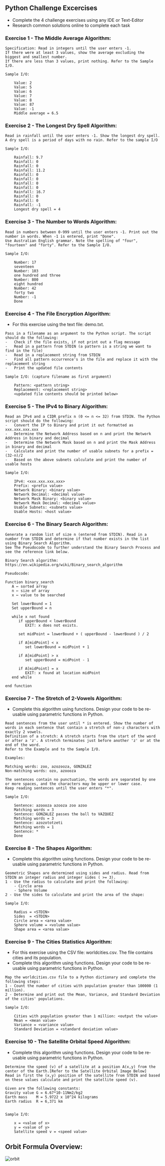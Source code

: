 ## Python Challenge Excercises

* Complete the 4 challenge exercises using any IDE or Text-Editor
* Research common solutions online to complete each task
  
### Exercise 1 - The Middle Average Algorithm:

```
Specification: Read in integers until the user enters -1. 
If there were at least 3 values, show the average excluding the biggest and smallest number. 
If there are less than 3 values, print nothing. Refer to the Sample I/O.

Sample I/O:

    Value: 2
    Value: 5
    Value: 6
    Value: 7
    Value: 8
    Value: 87
    Value: -1
    Middle average = 6.5

```

### Exercise 2 - The Longest Dry Spell Algorithm:

```
Read in rainfall until the user enters -1. Show the longest dry spell.
A dry spell is a period of days with no rain. Refer to the sample I/O 

Sample I/O:

    Rainfall: 9.7
    Rainfall: 0
    Rainfall: 0
    Rainfall: 11.2
    Rainfall: 0
    Rainfall: 0
    Rainfall: 0
    Rainfall: 0
    Rainfall: 16.7
    Rainfall: 0
    Rainfall: 0
    Rainfall: -1
    Longest dry spell = 4

```

### Exercise 3 - The Number to Words Algorithm:

```
Read in numbers between 0-999 until the user enters -1. Print out the number in words. When -1 is entered, print "Done".
Use Australian English grammar. Note the spelling of "four", "fourteen" and "forty". Refer to the Sample I/O.

Sample I/O:

    Number: 17
    seventeen
    Number: 103
    one hundred and three
    Number: 800
    eight hundred
    Number: 42
    forty two
    Number: -1
    Done

```

### Exercise 4 - The File Encryption Algorithm:

* For this exercise using the text file: demo.txt. 

```
Pass in a filename as an argument to the Python script. The script should do the following:
-   Check if the file exists, if not print out a flag message
-   Read in a pattern from STDIN (a pattern is a string we want to find in the file)
-   Read in a replacement string from STDIN
-   Find all pattern occurrence's in the file and replace it with the replacement string
-   Print the updated file contents

Sample I/O: (capture filename as first argument)

    Pattern: <pattern string>
    Replacement: <replacement string>
    <updated file contents should be printed below>

```

### Exercise 5 - The IPv4 to Binary Algorithm:

```
Read an IPv4 and a CIDR prefix n (0 <= n <= 32) from STDIN. The Python script should do the following:
-   Convert the IP to Binary and print it out formatted as  xxx.xxx.xxx.xxx
-   Determine the Network Address based on n and print the Network Address in binary and decimal
-   Determine the Network Mask based on n and print the Mask Address in binary and decimal
-   Calculate and print the number of usable subnets for a prefix = (32-n)/2
-   Based on the above subnets calculate and print the number of usable hosts

Sample I/O: 

    IPv4: <xxx.xxx.xxx.xxx>
    Prefix: <prefix value>
    Network Binary: <binary value>
    Network Decimal: <decimal value>
    Network Mask Binary: <binary value>
    Network Mask Decimal: <decimal value>
    Usable Subnets: <subnets value>
    Usable Hosts: <host value>

```

### Exercise 6 - The Binary Search Algorithm:

```
Generate a random list of size n (entered from STDIN). Read in a number from STDIN and determine if that number exists in the list using Binary Search Algorithm.
See The Pseudocode to further understand the Binary Search Process and see the reference link below.

Binary Search algorithm: https://en.wikipedia.org/wiki/Binary_search_algorithm

Pseudocode:

Function binary_search
   A ← sorted array
   n ← size of array
   x ← value to be searched

   Set lowerBound = 1
   Set upperBound = n 

   while x not found
      if upperBound < lowerBound 
         EXIT: x does not exists.
   
      set midPoint = lowerBound + ( upperBound - lowerBound ) / 2
      
      if A[midPoint] < x
         set lowerBound = midPoint + 1
         
      if A[midPoint] > x
         set upperBound = midPoint - 1 

      if A[midPoint] = x 
         EXIT: x found at location midPoint
   end while
   
end function

```

### Exercise 7 - The Stretch of 2-Vowels Algorithm:

* Complete this algorithm using functions. Design your code to be re-usable using parametric functions in Python.

```
Read sentences from the user until * is entered. Show the number of words in each sentence that contain a stretch of non-z characters with exactly 2 vowels. 
Definition of a stretch: A stretch starts from the start of the word or after a 'z'. A stretch terminates just before another 'z' or at the end of the word.
Refer to the Example and to the Sample I/O.

Examples:

Matching words: zoo, azozooza, GONZALEZ
Non-matching words: ozo, azoooza

The sentences contain no punctuation, the words are separated by one or more spaces, and the characters may be upper or lower case. 
Keep reading sentences until the user enters "*".

Sample I/O:

    Sentence: azoooza azooza zoo azoo
    Matching words = 3
    Sentence: GONZALEZ passes the ball to VAZQUEZ
    Matching words = 3
    Sentence: azozototzeti
    Matching words = 1
    Sentence: *
    Done

```

### Exercise 8 - The Shapes Algorithm:

* Complete this algorithm using functions. Design your code to be re-usable using parametric functions in Python.

```
Geometric Shapes are determined using sides and radius. Read from STDIN an integer radius and integer sides ( >= 3).
1 - Use the radius to calculate and print the following:
    - Circle area
    - Sphere Volume
2 - Use the sides to calculate and print the area of the shape:

Sample I/O:

    Radius = <STDIN>
    Sides  = <STDIN>
    Circle area = <area value>
    Sphere volume = <volume value>
    Shape area = <area value>

```

### Exercise 9 - The Cities Statistics Algorithm:

* For this exercise using the CSV file: worldcities.csv. The file contains cities and its population.
* Complete this algorithm using functions. Design your code to be re-usable using parametric functions in Python.

```
Map the worldcities.csv file to a Python dictionary and complete the following steps:
1 - Count the number of cities with population greater than 100000 (1 million).
2 - Determine and print out the Mean, Variance, and Standard Deviation of the cities' populations.

Sample I/O:

    Cities with population greater than 1 million: <output the value>
    Mean = <mean value>
    Variance = <variance value>
    Standard Deviation = <standard deviation value>

```

### Exercise 10 - The Satellite Orbital Speed Algorithm:

* Complete this algorithm using functions. Design your code to be re-usable using parametric functions in Python.

```
Determine the speed (v) of a satellite at a position A(x,y) from the center of the Earth.[Refer to the Satellite Orbital Image Below]
Read in first the (x,y) position of the satellite from STDIN and based on these values calculate and print the satellite speed (v).

Given are the following constants:
Gravity value G = 6.67*10-11Nm2/kg2
Earth mass    M = 5.9722 x 10^24 kilograms
Earth radius  R = 6,371 km


Sample I/O:

    x = <value of x>
    y = <value of y>
    Satellite speed v = <speed value>

```
## Orbit Formula Overview:
![orbit](https://user-images.githubusercontent.com/21999135/159645984-45b785b0-adf4-4223-9638-b76f6e8736d2.jpg)

